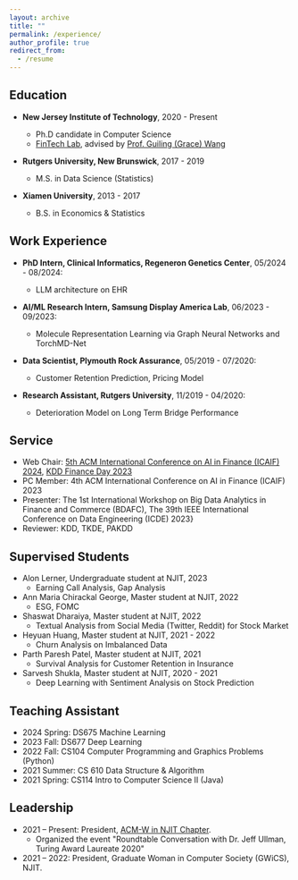 ```yaml
---
layout: archive
title: ""
permalink: /experience/
author_profile: true
redirect_from:
  - /resume
---
```



## Education
* **New Jersey Institute of Technology**, 2020 - Present
  * Ph.D candidate in Computer Science
  * [FinTech Lab](https://fintechlab-njit.netlify.app), advised by [Prof. Guiling (Grace) Wang](https://web.njit.edu/~gwang/index.html)

* **Rutgers University, New Brunswick**, 2017 - 2019
  * M.S. in Data Science (Statistics)

* **Xiamen University**, 2013 - 2017
  * B.S. in Economics & Statistics


## Work Experience
* **PhD Intern, Clinical Informatics, Regeneron Genetics Center**, 05/2024 - 08/2024:
  * LLM architecture on EHR
  
* **AI/ML Research Intern, Samsung Display America Lab**, 06/2023 - 09/2023:
  * Molecule Representation Learning via Graph Neural Networks and TorchMD-Net
  
* **Data Scientist, Plymouth Rock Assurance**, 05/2019 - 07/2020: 
  * Customer Retention Prediction, Pricing Model

* **Research Assistant, Rutgers University**, 11/2019 - 04/2020:
  * Deterioration Model on Long Term Bridge Performance
  
## Service
* Web Chair: [5th ACM International Conference on AI in Finance (ICAIF) 2024](https://ai-finance.org), [KDD Finance Day 2023](https://kddfinanceday.github.io)
* PC Member: 4th ACM International Conference on AI in Finance (ICAIF) 2023
* Presenter: The 1st International Workshop on Big Data Analytics in Finance and Commerce (BDAFC), The 39th IEEE International Conference on Data Engineering (ICDE) 2023}
* Reviewer: KDD, TKDE, PAKDD

## Supervised Students
* Alon Lerner, Undergraduate student at NJIT, 2023
  * Earning Call Analysis, Gap Analysis
* Ann Maria Chirackal George, Master student at NJIT, 2022
  * ESG, FOMC 
* Shaswat Dharaiya, Master student at NJIT, 2022
  * Textual Analysis from Social Media (Twitter, Reddit) for Stock Market
* Heyuan Huang, Master student at NJIT, 2021 - 2022
  * Churn Analysis on Imbalanced Data
* Parth Paresh Patel, Master student at NJIT, 2021
  * Survival Analysis for Customer Retention in Insurance
* Sarvesh Shukla, Master student at NJIT, 2020 - 2021
  * Deep Learning with Sentiment Analysis on Stock Prediction

## Teaching Assistant
*  2024 Spring: DS675 Machine Learning
*  2023 Fall: DS677 Deep Learning
*  2022 Fall: CS104 Computer Programming and Graphics Problems (Python)
*  2021 Summer: CS 610 Data Structure & Algorithm
*  2021 Spring: CS114 Intro to Computer Science II (Java)
  
## Leadership
* 2021 – Present: President, [ACM-W in NJIT Chapter](https://acmwnjit.github.io/acmw/).
  *  Organized the event "Roundtable Conversation with Dr. Jeff Ullman, Turing Award Laureate 2020"
* 2021 – 2022: President, Graduate Woman in Computer Society (GWiCS), NJIT.
